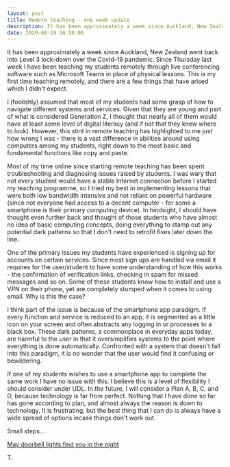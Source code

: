 ```yaml
---
layout: post
title: Remote teaching - one week update
description: It has been approximately a week since Auckland, New Zealand went back into Level 3 lock-down over the Covid-19 pandemic
date: 2020-08-19 16:58:00
---
```


It has been approximately a week since Auckland, New Zealand went back into Level 3 lock-down over the Covid-19 pandemic. Since Thursday last week I have been teaching my students remotely through live conferencing software such as Microsoft Teams in place of physical lessons. This is my first time teaching remotely, and there are a few things that have arised which I didn't expect.

<!--more-->

I (foolishly) assumed that most of my students had some grasp of how to navigate different systems and services. Given that they are young and part of what is considered Generation Z, I thought that nearly all of them would have at least some level of digital literacy (and if not that they knew where to look). However, this stint in remote teaching has highlighted to me just how wrong I was - there is a vast difference in abilities around using computers among my students, right down to the most basic and fundamental functions like copy and paste.

Most of my time online since starting remote teaching has been spent troubleshooting and diagnosing issues raised by students. I was wary that not every student would have a stable Internet connection before I started my teaching programme, so I tried my best in implementing lessons that were both low bandwidth intensive and not reliant on powerful hardware (since not everyone had access to a decent computer - for some a smartphone is their primary computing device). In hindsight, I should have thought even further back and thought of those students who have almost no idea of basic computing concepts, doing everything to stamp out any potential dark patterns so that I don't need to retrofit fixes later down the line.

One of the primary issues my students have experienced is signing up for accounts on certain services. Since most sign ups are handled via email it requires for the user/student to have some understanding of how this works - the confirmation of verification links, checking in spam for missed messages and so on. Some of these students know how to install and use a VPN on their phone, yet are completely stumped when it comes to using email. Why is this the case?

I think part of the issue is because of the smartphone app paradigm. If every function and service is reduced to an app, it is segmented as a little icon on your screen and often abstracts any logging in or processes to a black box. These dark patterns, a commonplace in everyday apps today, are harmful to the user in that it oversimplifies systems to the point where everything is done automatically. Confronted with a system that doesn't fall into this paradigm, it is no wonder that the user would find it confusing or bewildering.

If one of my students wishes to use a smartphone app to complete the same work I have no issue with this. I believe this is a level of flexibility I should consider under UDL. In the future, I will consider a Plan A, B, C, and D, because technology is far from perfect. Nothing that I have done so far has gone according to plan, and almost always the reason is down to technology. It is frustrating, but the best thing that I can do is always have a wide spread of options incase things don't work out.

Small steps...

[May doorbell lights find you in the night](https://www.are.na/block/8301740)

T.